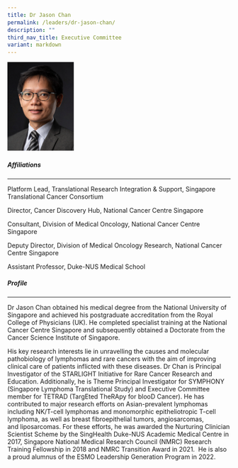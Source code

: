 ```yaml
---
title: Dr Jason Chan
permalink: /leaders/dr-jason-chan/
description: ""
third_nav_title: Executive Committee
variant: markdown
---
```

<img style="width:150px" src="/images/Leaders/dr-jason-chan.png">

##### Affiliations

* * *

Platform Lead, Translational Research Integration &amp; Support, Singapore Translational Cancer Consortium

Director, Cancer Discovery Hub, National Cancer Centre Singapore&nbsp;

Consultant, Division of Medical Oncology, National Cancer Centre Singapore&nbsp;&nbsp;

Deputy Director, Division of Medical Oncology Research, National Cancer Centre Singapore&nbsp;

Assistant Professor, Duke-NUS Medical School&nbsp;

##### Profile

* * *

Dr Jason Chan obtained his medical degree from the National University of Singapore and achieved his postgraduate accreditation from the Royal College of Physicians (UK). He completed specialist training at the National Cancer Centre Singapore and&nbsp;subsequently&nbsp;obtained a Doctorate from the Cancer Science Institute of Singapore.&nbsp;

His key research interests lie in unravelling the causes and molecular pathobiology of&nbsp;lymphomas and&nbsp;rare cancers with the aim of improving clinical care of patients inflicted with these diseases. Dr Chan is Principal Investigator of the STARLIGHT Initiative for Rare Cancer Research and Education. Additionally, he is Theme Principal Investigator for SYMPHONY (Singapore Lymphoma Translational Study) and Executive Committee member for TETRAD (TargEted&nbsp;TheRApy&nbsp;for&nbsp;blooD&nbsp;Cancer). He has contributed to major research efforts on Asian-prevalent lymphomas including NK/T-cell lymphomas and monomorphic&nbsp;epitheliotropic&nbsp;T-cell lymphoma, as well as breast fibroepithelial&nbsp;tumors, angiosarcomas, and&nbsp;liposarcomas. For these efforts, he was awarded the Nurturing Clinician Scientist Scheme by the&nbsp;SingHealth&nbsp;Duke-NUS Academic Medical Centre in 2017, Singapore National Medical Research Council (NMRC) Research Training Fellowship in 2018 and NMRC Transition Award in 2021.&nbsp;&nbsp;He is also a proud&nbsp;alumnus&nbsp;of the ESMO Leadership Generation Program in 2022.